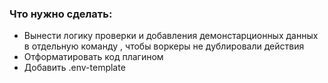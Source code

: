 ### Что нужно сделать:
- Вынести логику проверки и добавления демонстарционных данных в отдельную команду
, чтобы воркеры не дублировали действия
- Отформатировать код плагином
- Добавить .env-template